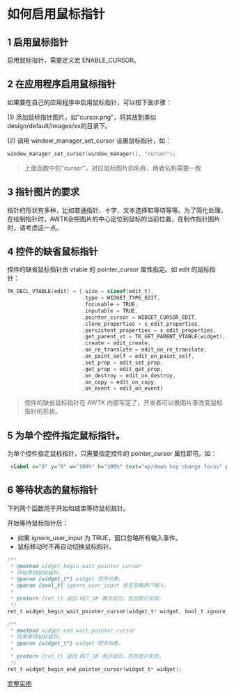 # 如何启用鼠标指针

## 1 启用鼠标指针

启用鼠标指针，需要定义宏 ENABLE\_CURSOR。

## 2 在应用程序启用鼠标指针

如果要在自己的应用程序中启用鼠标指针，可以按下面步骤：

(1) 添加鼠标指针图片，如"cursor.png"，将其放到类似design/default/images/xx的目录下。

(2) 调用 window_manager_set_cursor 设置鼠标指针，如：

```c
window_manager_set_cursor(window_manager(), "cursor");
```

> 上面函数中的"cursor"，对应鼠标图片的名称，两者名称需要一致

## 3 指针图片的要求

指针的形状有多种，比如普通指针、十字、文本选择和等待等等。为了简化处理，在绘制指针时，AWTK会把图片的中心定位到鼠标的当前位置，在制作指针图片时，请考虑这一点。

## 4 控件的缺省鼠标指针

控件的缺省鼠标指针由 vtable 的 pointer_cursor 属性指定。如 edit 的鼠标指针：

```c
TK_DECL_VTABLE(edit) = {.size = sizeof(edit_t),
                        .type = WIDGET_TYPE_EDIT,
                        .focusable = TRUE,
                        .inputable = TRUE,
                        .pointer_cursor = WIDGET_CURSOR_EDIT,
                        .clone_properties = s_edit_properties,
                        .persistent_properties = s_edit_properties,
                        .get_parent_vt = TK_GET_PARENT_VTABLE(widget),
                        .create = edit_create,
                        .on_re_translate = edit_on_re_translate,
                        .on_paint_self = edit_on_paint_self,
                        .set_prop = edit_set_prop,
                        .get_prop = edit_get_prop,
                        .on_destroy = edit_on_destroy,
                        .on_copy = edit_on_copy,
                        .on_event = edit_on_event}
```

> 控件的缺省鼠标指针在 AWTK 内部写定了，开发者可以换图片来改变鼠标指针的形状。

## 5 为单个控件指定鼠标指针。

为单个控件指定鼠标指针，只需要指定控件的 pointer_cursor 属性即可。如：

```xml
 <label x="0" y="0" w="100%" h="100%" text="up/down key change focus" pointer_cursor="cursor_hand"/>
```


## 6 等待状态的鼠标指针

下列两个函数用于开始和结束等待鼠标指针。

开始等待鼠标指针后：

- 如果 ignore\_user\_input 为 TRUE，窗口忽略所有输入事件。
- 鼠标移动时不再自动切换鼠标指针。

```c
/**
 * @method widget_begin_wait_pointer_cursor
 * 开始等待鼠标指针。
 * @param {widget_t*} widget 控件对象。
 * @param {bool_t} ignore_user_input 是否忽略用户输入。
 *
 * @return {ret_t} 返回 RET_OK 表示成功，否则表示失败。
 */
ret_t widget_begin_wait_pointer_cursor(widget_t* widget, bool_t ignore_user_input);

/**
 * @method widget_end_wait_pointer_cursor
 * 结束等待鼠标指针。
 * @param {widget_t*} widget 控件对象。
 *
 * @return {ret_t} 返回 RET_OK 表示成功，否则表示失败。
 */
ret_t widget_begin_end_pointer_cursor(widget_t* widget);
```

[完整实例](https://github.com/zlgopen/awtk-c-demos/blob/master/demos/wait_cursor.c)
